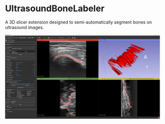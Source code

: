 # UltrasoundBoneLabeler
A 3D slicer extension designed to semi-automatically segment bones on ultrasound images.

![Preview image](./extension_preview.png)
